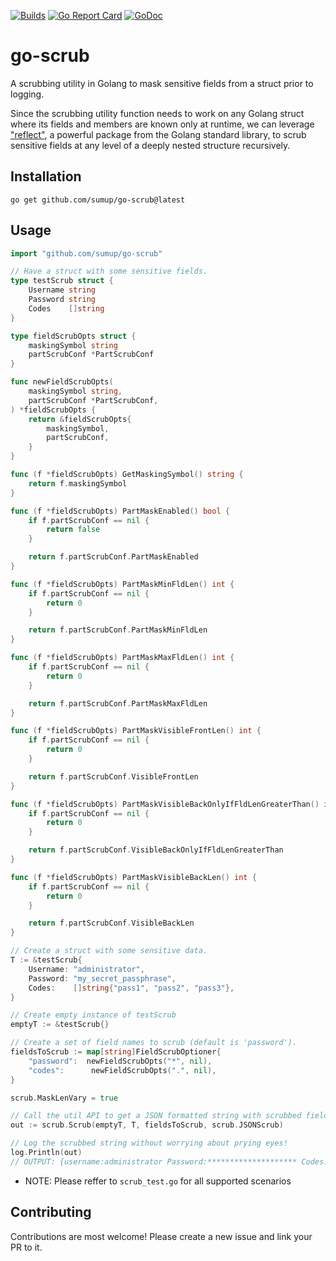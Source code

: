 [![Builds](https://github.com/sumup/go-scrub/workflows/Build/badge.svg?branch=master)](https://github.com/sumup/go-scrub/actions?query=branch%3Amaster+workflow%3ABuild)
[![Go Report Card](https://goreportcard.com/badge/github.com/sumup/go-scrub)](https://goreportcard.com/report/github.com/sumup/go-scrub)
[![GoDoc](https://godoc.org/github.com/sumup/go-scrub?status.svg)](https://godoc.org/github.com/sumup/go-scrub)

# go-scrub

A scrubbing utility in Golang to mask sensitive fields from a struct prior to logging.

Since the scrubbing utility function needs to work on any Golang struct where its fields and members are known only at runtime, we can leverage ["reflect"](https://pkg.go.dev/reflect), a powerful package from the Golang standard library, to scrub sensitive fields at any level of a deeply nested structure recursively.

## Installation
```
go get github.com/sumup/go-scrub@latest
```

## Usage
```go
import "github.com/sumup/go-scrub"

// Have a struct with some sensitive fields.
type testScrub struct {
    Username string
    Password string
    Codes    []string
}

type fieldScrubOpts struct {
    maskingSymbol string
    partScrubConf *PartScrubConf
}

func newFieldScrubOpts(
    maskingSymbol string,
    partScrubConf *PartScrubConf,
) *fieldScrubOpts {
    return &fieldScrubOpts{
        maskingSymbol,
        partScrubConf,
    }
}

func (f *fieldScrubOpts) GetMaskingSymbol() string {
    return f.maskingSymbol
}

func (f *fieldScrubOpts) PartMaskEnabled() bool {
    if f.partScrubConf == nil {
        return false
    }

    return f.partScrubConf.PartMaskEnabled
}

func (f *fieldScrubOpts) PartMaskMinFldLen() int {
    if f.partScrubConf == nil {
        return 0
    }

    return f.partScrubConf.PartMaskMinFldLen
}

func (f *fieldScrubOpts) PartMaskMaxFldLen() int {
    if f.partScrubConf == nil {
        return 0
    }

    return f.partScrubConf.PartMaskMaxFldLen
}

func (f *fieldScrubOpts) PartMaskVisibleFrontLen() int {
    if f.partScrubConf == nil {
        return 0
    }

    return f.partScrubConf.VisibleFrontLen
}

func (f *fieldScrubOpts) PartMaskVisibleBackOnlyIfFldLenGreaterThan() int {
    if f.partScrubConf == nil {
        return 0
    }

    return f.partScrubConf.VisibleBackOnlyIfFldLenGreaterThan
}

func (f *fieldScrubOpts) PartMaskVisibleBackLen() int {
    if f.partScrubConf == nil {
        return 0
    }

    return f.partScrubConf.VisibleBackLen
}

// Create a struct with some sensitive data.
T := &testScrub{
    Username: "administrator",
    Password: "my_secret_passphrase",
    Codes:    []string{"pass1", "pass2", "pass3"},
}

// Create empty instance of testScrub
emptyT := &testScrub{}

// Create a set of field names to scrub (default is 'password').
fieldsToScrub := map[string]FieldScrubOptioner{
    "password":  newFieldScrubOpts("*", nil),
    "codes":      newFieldScrubOpts(".", nil),
}

scrub.MaskLenVary = true

// Call the util API to get a JSON formatted string with scrubbed field values.
out := scrub.Scrub(emptyT, T, fieldsToScrub, scrub.JSONScrub)

// Log the scrubbed string without worrying about prying eyes!
log.Println(out)
// OUTPUT: {username:administrator Password:******************** Codes:[..... ..... .....]}
```

- NOTE: Please reffer to `scrub_test.go` for all supported scenarios

## Contributing

Contributions are most welcome! Please create a new issue and link your PR to it.
